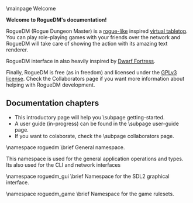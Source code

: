 \mainpage Welcome

**Welcome to RogueDM's documentation!**

RogueDM (Rogue Dungeon Master) is a [rogue-like](https://en.wikipedia.org/wiki/Roguelike)
inspired [virtual tabletop](http://rpgvirtualtabletop.wikidot.com/choosing-a-vt).
You can play role-playing games with your friends over the network and RogueDM
will take care of showing the action with its amazing text renderer.

RogueDM interface in also heavily inspired by [Dwarf Fortress](http://www.bay12games.com/dwarves/).

Finally, RogueDM is free (as in freedom) and licensed under the
[GPLv3 license](https://www.gnu.org/licenses/gpl-3.0.en.html). Check the
Collaborators page if you want more information about helping
with RogueDM development.

## Documentation chapters

* This introductory page will help you \subpage getting-started.
* A user guide (in-progress) can be found in the \subpage user-guide page.
* If you want to colaborate, check the \subpage collaborators page.

[//]: # (General definitions not included as output in welcome page)

\namespace roguedm
\brief General namespace.

This namespace is used for the general application operations and types. Its
also used for the CLI and network interfaces

\namespace roguedm_gui
\brief Namespace for the SDL2 graphical interface.

\namespace roguedm_game
\brief Namespace for the game rulesets.
